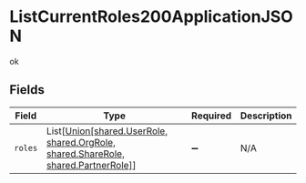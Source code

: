 # ListCurrentRoles200ApplicationJSON

ok


## Fields

| Field                                                                                                             | Type                                                                                                              | Required                                                                                                          | Description                                                                                                       |
| ----------------------------------------------------------------------------------------------------------------- | ----------------------------------------------------------------------------------------------------------------- | ----------------------------------------------------------------------------------------------------------------- | ----------------------------------------------------------------------------------------------------------------- |
| `roles`                                                                                                           | List[[Union[shared.UserRole, shared.OrgRole, shared.ShareRole, shared.PartnerRole]](../../models/shared/role.md)] | :heavy_minus_sign:                                                                                                | N/A                                                                                                               |